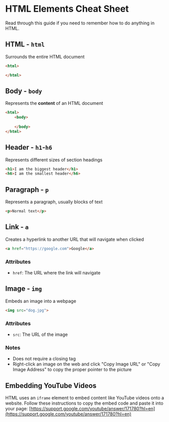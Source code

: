 # HTML Elements Cheat Sheet
Read through this guide if you need to remember how to do anything in HTML.

## HTML - `html`
Surrounds the entire HTML document

```html
<html>

</html>
```

## Body - `body`
Represents the **content** of an HTML document

```html
<html>
    <body>
    
    </body>
</html>
```

## Header - `h1`-`h6`
Represents different sizes of section headings

```html
<h1>I am the biggest header</h1>
<h6>I am the smallest header</h6>
```

## Paragraph - `p`
Represents a paragraph, usually blocks of text

```html
<p>Normal text</p>
```

## Link - `a`
Creates a hyperlink to another URL that will navigate when clicked

```html
<a href="https://google.com">Google</a>
```

### Attributes
- `href`: The URL where the link will navigate

## Image - `img`
Embeds an image into a webpage

```html
<img src="dog.jpg">
```

### Attributes
- `src`: The URL of the image

### Notes
- Does not require a closing tag
- Right-click an image on the web and click "Copy Image URL" or "Copy Image Address" to copy the proper pointer to the picture

## Embedding YouTube Videos
HTML uses an `iframe` element to embed content like YouTube videos onto a website. Follow these instructions to copy the embed code and paste it into your page: [https://support.google.com/youtube/answer/171780?hl=en](https://support.google.com/youtube/answer/171780?hl=en)
